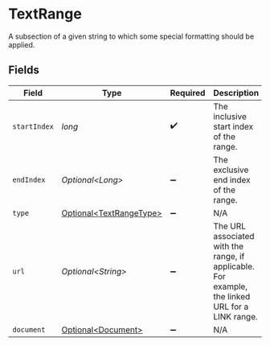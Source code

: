 # TextRange

A subsection of a given string to which some special formatting should be applied.


## Fields

| Field                                                                                           | Type                                                                                            | Required                                                                                        | Description                                                                                     |
| ----------------------------------------------------------------------------------------------- | ----------------------------------------------------------------------------------------------- | ----------------------------------------------------------------------------------------------- | ----------------------------------------------------------------------------------------------- |
| `startIndex`                                                                                    | *long*                                                                                          | :heavy_check_mark:                                                                              | The inclusive start index of the range.                                                         |
| `endIndex`                                                                                      | *Optional\<Long>*                                                                               | :heavy_minus_sign:                                                                              | The exclusive end index of the range.                                                           |
| `type`                                                                                          | [Optional\<TextRangeType>](../../models/components/TextRangeType.md)                            | :heavy_minus_sign:                                                                              | N/A                                                                                             |
| `url`                                                                                           | *Optional\<String>*                                                                             | :heavy_minus_sign:                                                                              | The URL associated with the range, if applicable. For example, the linked URL for a LINK range. |
| `document`                                                                                      | [Optional\<Document>](../../models/components/Document.md)                                      | :heavy_minus_sign:                                                                              | N/A                                                                                             |